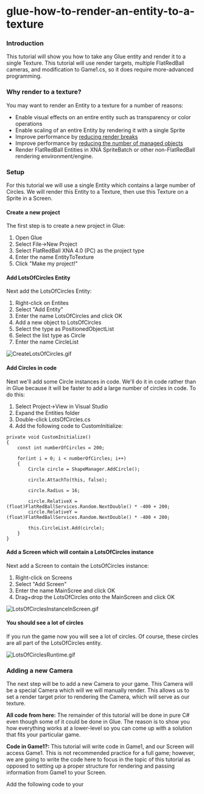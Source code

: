 # glue-how-to-render-an-entity-to-a-texture

### Introduction

This tutorial will show you how to take any Glue entity and render it to a single Texture. This tutorial will use render targets, multiple FlatRedBall cameras, and modification to Game1.cs, so it does require more-advanced programming.

### Why render to a texture?

You may want to render an Entity to a texture for a number of reasons:

* Enable visual effects on an entire entity such as transparency or color operations
* Enable scaling of an entire Entity by rendering it with a single Sprite
* Improve performance by [reducing render breaks](../../../frb/docs/index.php)
* Improve performance by [reducing the number of managed objects](../../../frb/docs/index.php)
* Render FlatRedBall Entities in XNA SpriteBatch or other non-FlatRedBall rendering environment/engine.

### Setup

For this tutorial we will use a single Entity which contains a large number of Circles. We will render this Entity to a Texture, then use this Texture on a Sprite in a Screen.

#### Create a new project

The first step is to create a new project in Glue:

1. Open Glue
2. Select File->New Project
3. Select FlatRedBall XNA 4.0 (PC) as the project type
4. Enter the name EntityToTexture
5. Click "Make my project!"

#### Add LotsOfCircles Entity

Next add the LotsOfCircles Entity:

1. Right-click on Entites
2. Select "Add Entity"
3. Enter the name LotsOfCircles and click OK
4. Add a new object to LotsOfCircles
5. Select the type as PositionedObjectList
6. Select the list type as Circle
7. Enter the name CircleList

![CreateLotsOfCircles.gif](../../../media/migrated_media-CreateLotsOfCircles.gif)

#### Add Circles in code

Next we'll add some Circle instances in code. We'll do it in code rather than in Glue because it will be faster to add a large number of circles in code. To do this:

1. Select Project->View in Visual Studio
2. Expand the Entities folder
3. Double-click LotsOfCircles.cs
4. Add the following code to CustomInitialize:

&#x20;

```
private void CustomInitialize()
{
    const int numberOfCircles = 200;

    for(int i = 0; i < numberOfCircles; i++)
    {
        Circle circle = ShapeManager.AddCircle();

        circle.AttachTo(this, false);

        circle.Radius = 16;

        circle.RelativeX = (float)FlatRedBallServices.Random.NextDouble() * -400 + 200;
        circle.RelativeY = (float)FlatRedBallServices.Random.NextDouble() * -400 + 200;

        this.CircleList.Add(circle);
    }
}
```

#### Add a Screen which will contain a LotsOfCircles instance

Next add a Screen to contain the LotsOfCircles instance:

1. Right-click on Screens
2. Select "Add Screen"
3. Enter the name MainScree and click OK
4. Drag+drop the LotsOfCircles onto the MainScreen and click OK

![LotsOfCirclesInstanceInScreen.gif](../../../media/migrated_media-LotsOfCirclesInstanceInScreen.gif)

#### You should see a lot of circles

If you run the game now you will see a lot of circles. Of course, these circles are all part of the LotsOfCircles entity.

![LotsOfCirclesRuntime.gif](../../../media/migrated_media-LotsOfCirclesRuntime.gif)

### Adding a new Camera

The next step will be to add a new Camera to your game. This Camera will be a special Camera which will we will manually render. This allows us to set a render target prior to rendering the Camera, which will serve as our texture.

**All code from here:** The remainder of this tutorial will be done in pure C# even though some of it could be done in Glue. The reason is to show you how everything works at a lower-level so you can come up with a solution that fits your particular game.

**Code in Game1?:** This tutorial will write code in Game1, and our Screen will access Game1. This is not recommended practice for a full game; however, we are going to write the code here to focus in the topic of this tutorial as opposed to setting up a proper structure for rendering and passing information from Game1 to your Screen.

Add the following code to your
